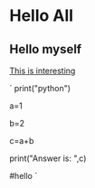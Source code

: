 # Hello All
## Hello myself

[This is interesting](https://techyrushabh.blogspot.com/)

`
print("python")

a=1

b=2

c=a+b

print("Answer is: ",c)

#hello
`
